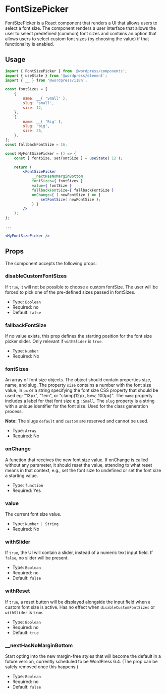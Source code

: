 # FontSizePicker

FontSizePicker is a React component that renders a UI that allows users to select a font size.
The component renders a user interface that allows the user to select predefined (common) font sizes and contains an option that allows users to select custom font sizes (by choosing the value) if that functionality is enabled.

## Usage

```jsx
import { FontSizePicker } from '@wordpress/components';
import { useState } from '@wordpress/element';
import { __ } from '@wordpress/i18n';

const fontSizes = [
	{
		name: __( 'Small' ),
		slug: 'small',
		size: 12,
	},
	{
		name: __( 'Big' ),
		slug: 'big',
		size: 26,
	},
];
const fallbackFontSize = 16;

const MyFontSizePicker = () => {
	const [ fontSize, setFontSize ] = useState( 12 );

	return (
		<FontSizePicker
			__nextHasNoMarginBottom
			fontSizes={ fontSizes }
			value={ fontSize }
			fallbackFontSize={ fallbackFontSize }
			onChange={ ( newFontSize ) => {
				setFontSize( newFontSize );
			} }
		/>
	);
};

...

<MyFontSizePicker />
```

## Props

The component accepts the following props:

### disableCustomFontSizes

If `true`, it will not be possible to choose a custom fontSize. The user will be forced to pick one of the pre-defined sizes passed in fontSizes.

-   Type: `Boolean`
-   Required: no
-   Default: `false`

### fallbackFontSize

If no value exists, this prop defines the starting position for the font size picker slider. Only relevant if `withSlider` is `true`.

-   Type: `Number`
-   Required: No

### fontSizes

An array of font size objects. The object should contain properties size, name, and slug.
The property `size` contains a number with the font size value, in `px` or a string specifying the font size CSS property that should be used eg: "13px", "1em", or "clamp(12px, 5vw, 100px)".
The `name` property includes a label for that font size e.g.: `Small`.
The `slug` property is a string with a unique identifier for the font size. Used for the class generation process.

**Note:** The slugs `default` and `custom` are reserved and cannot be used.

-   Type: `Array`
-   Required: No

### onChange

A function that receives the new font size value.
If onChange is called without any parameter, it should reset the value, attending to what reset means in that context, e.g., set the font size to undefined or set the font size a starting value.

-   Type: `function`
-   Required: Yes

### value

The current font size value.

-   Type: `Number | String`
-   Required: No

### withSlider

If `true`, the UI will contain a slider, instead of a numeric text input field. If `false`, no slider will be present.

-   Type: `Boolean`
-   Required: no
-   Default: `false`

### withReset

If `true`, a reset button will be displayed alongside the input field when a custom font size is active. Has no effect when `disableCustomFontSizes` or `withSlider` is `true`.

-   Type: `Boolean`
-   Required: no
-   Default: `true`

### __nextHasNoMarginBottom

Start opting into the new margin-free styles that will become the default in a future version, currently scheduled to be WordPress 6.4. (The prop can be safely removed once this happens.)

-   Type: `Boolean`
-   Required: no
-   Default: `false`